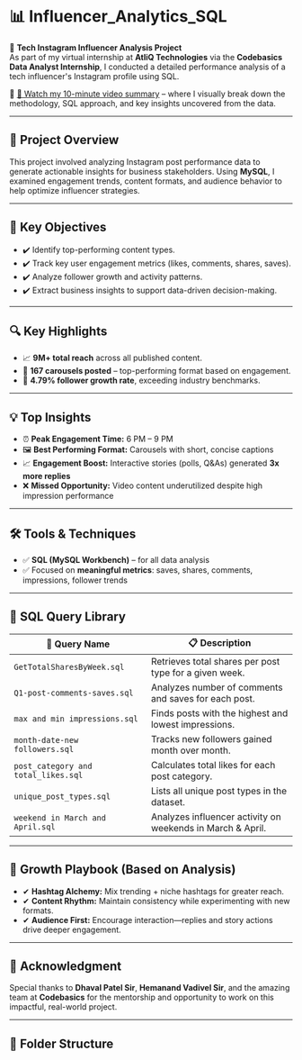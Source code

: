 # 📊 Influencer_Analytics_SQL

🚀 **Tech Instagram Influencer Analysis Project**  
As part of my virtual internship at **AtliQ Technologies** via the **Codebasics Data Analyst Internship**, I conducted a detailed performance analysis of a tech influencer's Instagram profile using SQL.

📌 [🎥 Watch my 10-minute video summary](https://lnkd.in/gPDAKr7Z) – where I visually break down the methodology, SQL approach, and key insights uncovered from the data.

---

## 📌 Project Overview

This project involved analyzing Instagram post performance data to generate actionable insights for business stakeholders. Using **MySQL**, I examined engagement trends, content formats, and audience behavior to help optimize influencer strategies.

---

## 🎯 Key Objectives

- ✔️ Identify top-performing content types.
- ✔️ Track key user engagement metrics (likes, comments, shares, saves).
- ✔️ Analyze follower growth and activity patterns.
- ✔️ Extract business insights to support data-driven decision-making.

---

## 🔍 Key Highlights

- 📈 **9M+ total reach** across all published content.
- 📸 **167 carousels posted** – top-performing format based on engagement.
- 🚀 **4.79% follower growth rate**, exceeding industry benchmarks.

---

## 💡 Top Insights

- ⏰ **Peak Engagement Time:** 6 PM – 9 PM
- 🖼️ **Best Performing Format:** Carousels with short, concise captions
- 📈 **Engagement Boost:** Interactive stories (polls, Q&As) generated **3x more replies**
- ❌ **Missed Opportunity:** Video content underutilized despite high impression performance

---

## 🛠️ Tools & Techniques

- ✅ **SQL (MySQL Workbench)** – for all data analysis
- ✅ Focused on **meaningful metrics**: saves, shares, comments, impressions, follower trends

---

## 📂 SQL Query Library

| 📂 Query Name | 📋 Description |
|--------------|----------------|
| `GetTotalSharesByWeek.sql` | Retrieves total shares per post type for a given week. |
| `Q1-post-comments-saves.sql` | Analyzes number of comments and saves for each post. |
| `max and min impressions.sql` | Finds posts with the highest and lowest impressions. |
| `month-date-new followers.sql` | Tracks new followers gained month over month. |
| `post_category and total_likes.sql` | Calculates total likes for each post category. |
| `unique_post_types.sql` | Lists all unique post types in the dataset. |
| `weekend in March and April.sql` | Analyzes influencer activity on weekends in March & April. |

---

## 🚀 Growth Playbook (Based on Analysis)

- ✔ **Hashtag Alchemy:** Mix trending + niche hashtags for greater reach.
- ✔ **Content Rhythm:** Maintain consistency while experimenting with new formats.
- ✔ **Audience First:** Encourage interaction—replies and story actions drive deeper engagement.

---

## 🙏 Acknowledgment

Special thanks to **Dhaval Patel Sir**, **Hemanand Vadivel Sir**, and the amazing team at **Codebasics** for the mentorship and opportunity to work on this impactful, real-world project.

---

## 📎 Folder Structure

